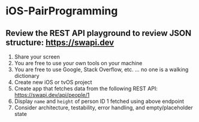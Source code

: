 # iOS-PairProgramming

## Review the REST API playground to review JSON structure: https://swapi.dev

1. Share your screen
2. You are free to use your own tools on your machine
3. You are free to use Google, Stack Overflow, etc. ... no one is a walking dictionary
4. Create new iOS or tvOS project
5. Create app that fetches data from the following REST API: https://swapi.dev/api/people/1
6. Display `name` and `height` of person ID 1 fetched using above endpoint
7. Consider architecture, testability, error handling, and empty/placeholder state
